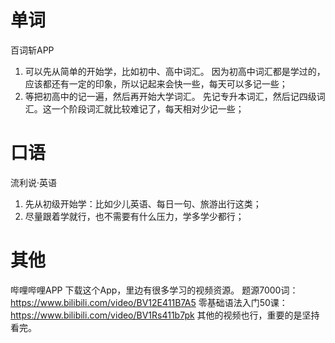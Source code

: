 # 单词
百词斩APP
1. 可以先从简单的开始学，比如初中、高中词汇。
    因为初高中词汇都是学过的，应该都还有一定的印象，所以记起来会快一些，每天可以多记一些；
2. 等把初高中的记一遍，然后再开始大学词汇。
    先记专升本词汇，然后记四级词汇。这一个阶段词汇就比较难记了，每天相对少记一些；

# 口语
流利说·英语
1. 先从初级开始学：比如少儿英语、每日一句、旅游出行这类；
2. 尽量跟着学就行，也不需要有什么压力，学多学少都行；

# 其他
哔哩哔哩APP
下载这个App，里边有很多学习的视频资源。
题源7000词：https://www.bilibili.com/video/BV12E411B7A5
零基础语法入门50课：https://www.bilibili.com/video/BV1Rs411b7pk
其他的视频也行，重要的是坚持看完。